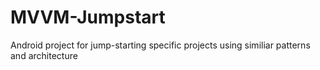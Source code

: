 # MVVM-Jumpstart
Android project for jump-starting specific projects using similiar patterns and architecture
